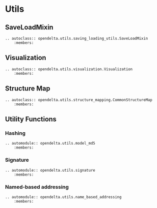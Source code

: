 # Utils


## SaveLoadMixin

```{eval-rst}
.. autoclass:: opendelta.utils.saving_loading_utils.SaveLoadMixin
    :members:
```

## Visualization


```{eval-rst}
.. autoclass:: opendelta.utils.visualization.Visualization
    :members:
```

## Structure Map
```{eval-rst}
.. autoclass:: opendelta.utils.structure_mapping.CommonStructureMap
    :members:
```

## Utility Functions

### Hashing
```{eval-rst}
.. automodule:: opendelta.utils.model_md5
    :members:
``` 

### Signature
```{eval-rst}
.. automodule:: opendelta.utils.signature
    :members:
```

### Named-based addressing
```{eval-rst}
.. automodule:: opendelta.utils.name_based_addressing
    :members:
```



